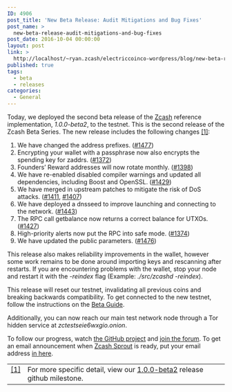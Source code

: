 ```yaml
---
ID: 4906
post_title: 'New Beta Release: Audit Mitigations and Bug Fixes'
post_name: >
  new-beta-release-audit-mitigations-and-bug-fixes
post_date: 2016-10-04 00:00:00
layout: post
link: >
  http://localhost/~ryan.zcash/electriccoinco-wordpress/blog/new-beta-release-audit-mitigations-and-bug-fixes/
published: true
tags:
  - beta
  - releases
categories:
  - General
---
```

<p>Today, we deployed the second beta release of the <a class="reference external" href="https://github.com/zcash">Zcash</a> reference implementation, <cite>1.0.0-beta2</cite>, to the testnet. This is the second release of the Zcash Beta Series. The new release includes the following changes <a class="footnote-reference" href="#id2" id="id1">[1]</a>:</p>
<ol class="arabic simple">
<li>We have changed the address prefixes. (<a class="reference external" href="https://github.com/zcash/zcash/pull/1477">#1477</a>)</li>
<li>Encrypting your wallet with a passphrase now also encrypts the spending key for zaddrs. (<a class="reference external" href="https://github.com/zcash/zcash/pull/1372">#1372</a>)</li>
<li>Founders’ Reward addresses will now rotate monthly. (<a class="reference external" href="https://github.com/zcash/zcash/pull/1398">#1398</a>)</li>
<li>We have re-enabled disabled compiler warnings and updated all dependencies, including Boost and OpenSSL. (<a class="reference external" href="https://github.com/zcash/zcash/pull/1429">#1429</a>)</li>
<li>We have merged in upstream patches to mitigate the risk of DoS attacks. (<a class="reference external" href="https://github.com/zcash/zcash/pull/1411">#1411</a>, <a class="reference external" href="https://github.com/zcash/zcash/pull/1407">#1407</a>)</li>
<li>We have deployed a dnsseed to improve launching and connecting to the network. (<a class="reference external" href="https://github.com/zcash/zcash/pull/1443">#1443</a>)</li>
<li>The RPC call getbalance now returns a correct balance for UTXOs. (<a class="reference external" href="https://github.com/zcash/zcash/pull/1427">#1427</a>)</li>
<li>High-priority alerts now put the RPC into safe mode. (<a class="reference external" href="https://github.com/zcash/zcash/pull/1374">#1374</a>)</li>
<li>We have updated the public parameters. (<a class="reference external" href="https://github.com/zcash/zcash/pull/1476">#1476</a>)</li>
</ol>
<p>This release also makes reliability improvements in the wallet, however some work remains to be done around importing keys and rescanning after restarts. If you are encountering problems with the wallet, stop your node and restart it with the <cite>-reindex</cite> flag (Example: <cite>./src/zcashd -reindex</cite>).</p>
<p>This release will reset our testnet, invalidating all previous coins and breaking backwards compatibility. To get connected to the new testnet, follow the instructions on the <a class="reference external" href="https://github.com/zcash/zcash/wiki/Beta-Guide">Beta Guide</a>.</p>
<p>Additionally, you can now reach our main test network node through a Tor hidden service at <cite>zctestseie6wxgio.onion</cite>.</p>
<p>To follow our progress, watch <a class="reference external" href="https://github.com/zcash/zcash/milestones">the GitHub project</a> and <a class="reference external" href="https://forum.z.cash/">join the forum</a>. To get an email announcement when <a class="reference external" href="/blog/sprout-roadmap/">Zcash Sprout</a> is ready, put your email address <a class="reference external" href="https://z.cash/#launch-notification">in here</a>.</p>
<table class="docutils footnote" frame="void" id="id2" rules="none">
<colgroup>
<col class="label">
<col></colgroup>
<tbody valign="top">
<tr>
<td class="label"><a class="fn-backref" href="#id1">[1]</a></td>
<td>For more specific detail, view our <a class="reference external" href="https://github.com/zcash/zcash/milestone/37">1.0.0-beta2</a> release github milestone.</td>
</tr>
</tbody>
</table>

